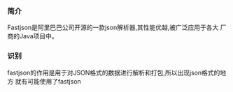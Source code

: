 ### 简介

Fastjson是阿里巴巴公司开源的一款json解析器,其性能优越,被广泛应用于各大
厂商的Java项目中。

### 识别

fastjson的作用是用于对JSON格式的数据进行解析和打包,所以出现json格式的地方
就有可能使用了fastjson
